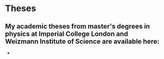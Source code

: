 # Theses

My academic theses from master's degrees in physics at Imperial College London and Weizmann Institute of Science are available here:
- 
-
